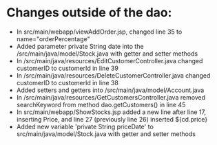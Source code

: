 # Changes outside of the dao:
* In src/main/webapp/viewAddOrder.jsp, changed line 35 to name="orderPercentage"
* Added parameter private String date into the /src/main/java/model/Stock.java with getter and setter methods
* In /src/main/java/resources/EditCustomerController.java changed customerID to customerId in line 39
* In /src/main/java/resources/DeleteCustomerController.java changed customerID to customerId in line 38
* Added setters and getters into /src/main/java/model/Account.java
* In /src/main/java/resources/GetCustomersController.java removed searchKeyword from method dao.getCustomers() in line 45
* In src/main/webapp/ShowStocks.jsp added a new line after line 17, inserting <th>Price</th>, and line 27 (previously line 26) inserted <td>${cd.price}</td>
* Added new variable 'private String priceDate' to src/main/java/model/Stock.java with getter and setter methods